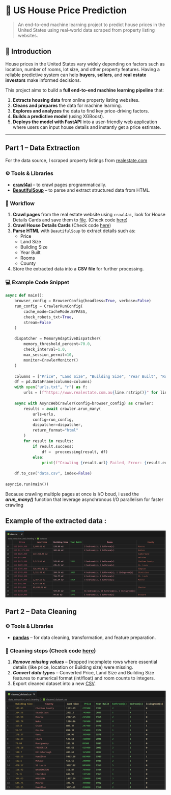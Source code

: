# 🏡 US House Price Prediction
> An end-to-end machine learning project to predict house prices in the United States using real-world data scraped from property listing websites.

## 📌 Introduction
House prices in the United States vary widely depending on factors such as location, number of rooms, lot size, and other property features. Having a reliable predictive system can help **buyers**, **sellers**, and **real estate investors** make informed decisions.

This project aims to build a **full end-to-end machine learning pipeline** that:
1. **Extracts housing data** from online property listing websites.  
2. **Cleans and prepares** the data for machine learning.  
3. **Explores and analyzes** the data to find key price-driving factors.  
4. **Builds a predictive model** (using XGBoost).  
5. **Deploys the model with FastAPI** into a user-friendly web application where users can input house details and instantly get a price estimate.

--- 

##  Part 1 – Data Extraction

For the data source, I scraped property listings from [realestate.com](https://www.realestate.com.au/international/us/)

### ⚙️ Tools & Libraries
- **[crawl4ai](https://github.com/unclecode/crawl4ai)** – to crawl pages programmatically.  
- **[BeautifulSoup](https://www.crummy.com/software/BeautifulSoup/)** – to parse and extract structured data from HTML.  

### 📝 Workflow
1. **Crawl pages** from the real estate website using `crawl4ai`, look for House Details Cards and save them to [file](data_extraction_and_cleaning/urls.txt). (Check code [here](data_extraction_and_cleaning/get_prooperty_cards.py))  
2. **Crawl House Details Cards** (Check code [here](data_extraction_and_cleaning/scrape_property_cards.py))  
3. **Parse HTML** with `BeautifulSoup` to extract details such as:  
   - Price  
   - Land Size  
   - Building Size  
   - Year Built 
   - Rooms
   - County
4. Store the extracted data into a **CSV file** for further processing.

### 💻 Example Code Snippet
```python
async def main(): 
    browser_config = BrowserConfig(headless=True, verbose=False)
    run_config = CrawlerRunConfig(
        cache_mode=CacheMode.BYPASS,
        check_robots_txt=True,
        stream=False
    )
    
    dispatcher = MemoryAdaptiveDispatcher(
        memory_threshold_percent=70.0,
        check_interval=1.0,
        max_session_permit=10,
        monitor=CrawlerMonitor()
    )
    
    columns = ["Price", "Land Size", "Building Size", "Year Built", "Rooms", "County"]
    df = pd.DataFrame(columns=columns)
    with open("urls.txt", "r") as f: 
        urls = [f"https://www.realestate.com.au{line.rstrip()}" for line in f]
                
    async with AsyncWebCrawler(config=browser_config) as crawler: 
        results = await crawler.arun_many(
            urls=urls, 
            config=run_config,
            dispatcher=dispatcher,
            return_format="html"
        )
        for result in results: 
            if result.success: 
                df =  proccessing(result, df)
            else: 
                print(f"Crawling {result.url} Failed, Error: {result.error_message}")
                
    df.to_csv("data.csv", index=False)

asyncio.run(main())
```
Because crawling multiple pages at once is I/O boud, i used the ***arun_many()*** function that leverage asynchronous I/O parallelism for faster crawling

## Example of the extracted data : 
![DATA EXAMPLE](images/extracted_data.png)

##  Part 2 – Data Cleaning

### ⚙️ Tools & Libraries
- **[pandas](https://pandas.pydata.org/)** – for data cleaning, transformation, and feature preparation. 

### 📝 Cleaning steps (Check code [here](data_extraction_and_cleaning/data_cleaning.ipynb))
1. ***Remove missing values*** – Dropped incomplete rows where essential details (like price, location or Building size) were missing.
2. ***Convert data types*** – Converted Price, Land Size and Building Size features to numerical format (int/float) and room counts to integers.
3. Export cleaned dataset into a new [CSV](data_extraction_and_cleaning/cleaned_dataset.csv).

![Cleaned Dataset](images/cleaned_data.png)

